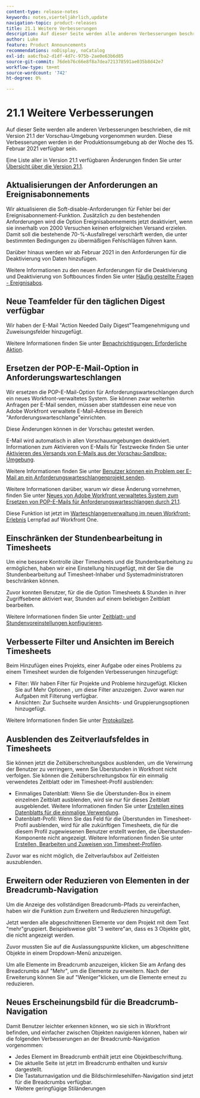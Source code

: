 ```yaml
---
content-type: release-notes
keywords: notes,vierteljährlich,update
navigation-topic: product-releases
title: 21.1 Weitere Verbesserungen
description: Auf dieser Seite werden alle anderen Verbesserungen beschrieben, die mit Version 21.1 der Vorschau-Umgebung vorgenommen wurden. Diese Verbesserungen werden in der Produktionsumgebung ab der Woche des 15. Februar 2021 verfügbar sein.
author: Luke
feature: Product Announcements
recommendations: noDisplay, noCatalog
exl-id: aa6cfba2-d1df-4d7c-975b-2ae0e63b6d85
source-git-commit: 76deb76c66e8f8a7dea721378591ae035b8d42e7
workflow-type: tm+mt
source-wordcount: '742'
ht-degree: 0%

---
```


# 21.1 Weitere Verbesserungen

Auf dieser Seite werden alle anderen Verbesserungen beschrieben, die mit Version 21.1 der Vorschau-Umgebung vorgenommen wurden. Diese Verbesserungen werden in der Produktionsumgebung ab der Woche des 15. Februar 2021 verfügbar sein.

Eine Liste aller in Version 21.1 verfügbaren Änderungen finden Sie unter [Übersicht über die Version 21.1](../../../product-announcements/product-releases/21.1-release-activity/21-1-release-overview.md).

## Aktualisierungen der Anforderungen an Ereignisabonnements

Wir aktualisieren die Soft-disable-Anforderungen für Fehler bei der Ereignisabonnement-Funktion. Zusätzlich zu den bestehenden Anforderungen wird die Option Ereignisabonnements jetzt deaktiviert, wenn sie innerhalb von 2000 Versuchen keinen erfolgreichen Versand erzielen. Damit soll die bestehende 70-%-Ausfallregel verschärft werden, die unter bestimmten Bedingungen zu übermäßigen Fehlschlägen führen kann.

Darüber hinaus werden wir ab Februar 2021 in den Anforderungen für die Deaktivierung von Daten hinzufügen.

Weitere Informationen zu den neuen Anforderungen für die Deaktivierung und Deaktivierung von Softbounces finden Sie unter [Häufig gestellte Fragen - Ereignisabos](../../../wf-api/general/event-subs-faq.md).

## Neue Teamfelder für den täglichen Digest verfügbar

Wir haben der E-Mail &quot;Action Needed Daily Digest&quot;Teamgenehmigung und Zuweisungsfelder hinzugefügt.

Weitere Informationen finden Sie unter [Benachrichtigungen: Erforderliche Aktion](../../../workfront-basics/using-notifications/notifications-action-needed.md).

## Ersetzen der POP-E-Mail-Option in Anforderungswarteschlangen

Wir ersetzen die POP-E-Mail-Option für Anforderungswarteschlangen durch ein neues Workfront-verwaltetes System. Sie können zwar weiterhin Anfragen per E-Mail senden, müssen aber stattdessen eine neue von Adobe Workfront verwaltete E-Mail-Adresse im Bereich &quot;Anforderungswarteschlange&quot;einrichten.

Diese Änderungen können in der Vorschau getestet werden.

E-Mail wird automatisch in allen Vorschauumgebungen deaktiviert. Informationen zum Aktivieren von E-Mails für Testzwecke finden Sie unter [Aktivieren des Versands von E-Mails aus der Vorschau-Sandbox-Umgebung](../../../workfront-basics/using-notifications/enable-delivery-emails-from-preview-sandbox-environment.md).

Weitere Informationen finden Sie unter [Benutzer können ein Problem per E-Mail an ein Anforderungswarteschlangenprojekt senden](/help/quicksilver/manage-work/requests/create-requests/enable-email-issues-into-projects.md).

Weitere Informationen darüber, warum wir diese Änderung vornehmen, finden Sie unter [Neues von Adobe Workfront verwaltetes System zum Ersetzen von POP-E-Mails für Anforderungswarteschlangen durch 21.1](../../../product-announcements/announcements/announcement-archive/pop-removal-request-queue.md).

Diese Funktion ist jetzt im [Warteschlangenverwaltung im neuen Workfront-Erlebnis](https://one.workfront.com/s/learningpath4/queue-management-MCYCJRWK36QZBP7PGMNDMSPRN3LE) Lernpfad auf Workfront One.

## Einschränken der Stundenbearbeitung in Timesheets

Um eine bessere Kontrolle über Timesheets und die Stundenbearbeitung zu ermöglichen, haben wir eine Einstellung hinzugefügt, mit der Sie die Stundenbearbeitung auf Timesheet-Inhaber und Systemadministratoren beschränken können.

Zuvor konnten Benutzer, für die die Option Timesheets &amp; Stunden in ihrer Zugriffsebene aktiviert war, Stunden auf einem beliebigen Zeitblatt bearbeiten.

Weitere Informationen finden Sie unter [Zeitblatt- und Stundenvoreinstellungen konfigurieren](../../../administration-and-setup/set-up-workfront/configure-timesheets-schedules/timesheet-and-hour-preferences.md).

## Verbesserte Filter und Ansichten im Bereich Timesheets

Beim Hinzufügen eines Projekts, einer Aufgabe oder eines Problems zu einem Timesheet wurden die folgenden Verbesserungen hinzugefügt:

* Filter: Wir haben Filter für Projekte und Probleme hinzugefügt. Klicken Sie auf Mehr Optionen , um diese Filter anzuzeigen. Zuvor waren nur Aufgaben mit Filterung verfügbar.
* Ansichten: Zur Suchseite wurden Ansichts- und Gruppierungsoptionen hinzugefügt.

Weitere Informationen finden Sie unter [Protokollzeit](../../../timesheets/create-and-manage-timesheets/log-time.md).

## Ausblenden des Zeitverlaufsfeldes in Timesheets

Sie können jetzt die Zeitüberschreitungsbox ausblenden, um die Verwirrung der Benutzer zu verringern, wenn Sie Überstunden in Workfront nicht verfolgen. Sie können die Zeitüberschreitungsbox für ein einmalig verwendetes Zeitblatt oder im Timesheet-Profil ausblenden:

* Einmaliges Datenblatt: Wenn Sie die Überstunden-Box in einem einzelnen Zeitblatt ausblenden, wird sie nur für dieses Zeitblatt ausgeblendet. Weitere Informationen finden Sie unter [Erstellen eines Datenblatts für die einmalige Verwendung](../../../timesheets/create-and-manage-timesheets/create-tmshts.md).
* Datenblatt-Profil: Wenn Sie das Feld für die Überstunden im Timesheet-Profil ausblenden, wird für alle zukünftigen Timesheets, die für die diesem Profil zugewiesenen Benutzer erstellt werden, die Überstunden-Komponente nicht angezeigt. Weitere Informationen finden Sie unter [Erstellen, Bearbeiten und Zuweisen von Timesheet-Profilen](../../../timesheets/create-and-manage-timesheets/create-timesheet-profiles.md).

Zuvor war es nicht möglich, die Zeitverlaufsbox auf Zeitleisten auszublenden.

## Erweitern oder Reduzieren von Elementen in der Breadcrumb-Navigation

Um die Anzeige des vollständigen Breadcrumb-Pfads zu vereinfachen, haben wir die Funktion zum Erweitern und Reduzieren hinzugefügt.

Jetzt werden alle abgeschnittenen Elemente vor dem Projekt mit dem Text &quot;mehr&quot;gruppiert. Beispielsweise gibt &quot;3 weitere&quot;an, dass es 3 Objekte gibt, die nicht angezeigt werden.

Zuvor mussten Sie auf die Auslassungspunkte klicken, um abgeschnittene Objekte in einem Dropdown-Menü anzuzeigen.

Um alle Elemente im Breadcrumb anzuzeigen, klicken Sie am Anfang des Breadcrumbs auf &quot;Mehr&quot;, um die Elemente zu erweitern. Nach der Erweiterung können Sie auf &quot;Weniger&quot;klicken, um die Elemente erneut zu reduzieren.

## Neues Erscheinungsbild für die Breadcrumb-Navigation

Damit Benutzer leichter erkennen können, wo sie sich in Workfront befinden, und einfacher zwischen Objekten navigieren können, haben wir die folgenden Verbesserungen an der Breadcrumb-Navigation vorgenommen:

* Jedes Element im Breadcrumb enthält jetzt eine Objektbeschriftung.
* Die aktuelle Seite ist jetzt im Breadcrumb enthalten und kursiv dargestellt.
* Die Tastaturnavigation und die Bildschirmlesehilfen-Navigation sind jetzt für die Breadcrumbs verfügbar.
* Weitere geringfügige Stiländerungen


